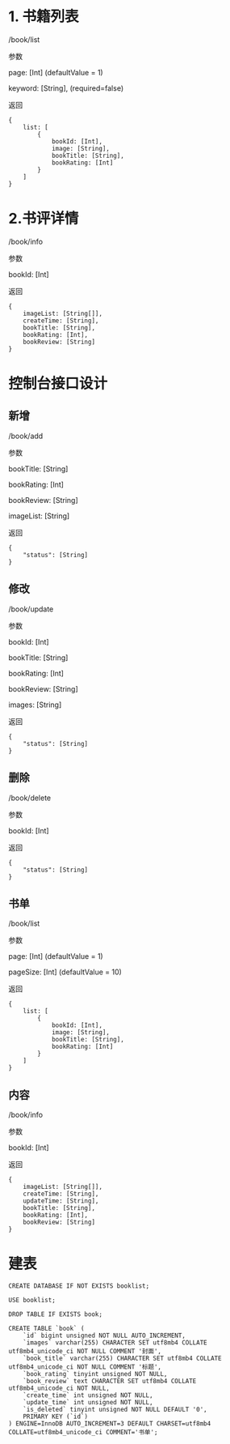 # 1. 书籍列表
/book/list

 参数

page: [Int] (defaultValue = 1)

keyword: [String], (required=false)

返回

```
{
	list: [
		{
			bookId: [Int],
			image: [String],
			bookTitle: [String],
			bookRating: [Int]
		}
	]
}
```



# 2.书评详情

/book/info

参数

bookId: [Int]

返回

```
{
	imageList: [String[]],
	createTime: [String],
	bookTitle: [String],
	bookRating: [Int],
	bookReview: [String]
}
```



# 控制台接口设计

## 新增

/book/add

参数

bookTitle: [String]

bookRating: [Int]

bookReview: [String]

imageList: [String]

返回

```
{
    "status": [String]
}
```



## 修改

/book/update

参数

bookId: [Int]

bookTitle: [String]

bookRating: [Int]

bookReview: [String]

images: [String]

返回

```
{
    "status": [String]
}
```



## 删除

/book/delete

参数

bookId: [Int]

返回

```
{
    "status": [String]
}
```



## 书单

/book/list

 参数

page: [Int] (defaultValue = 1)

pageSize: [Int] (defaultValue = 10)

返回

```
{
	list: [
		{
			bookId: [Int],
			image: [String],
			bookTitle: [String],
			bookRating: [Int]
		}
	]
}
```



## 内容

/book/info

参数

bookId: [Int]

返回

```
{
	imageList: [String[]],
	createTime: [String],
	updateTime: [String],
	bookTitle: [String],
	bookRating: [Int],
	bookReview: [String]
}
```



# 建表

~~~
CREATE DATABASE IF NOT EXISTS booklist;

USE booklist;

DROP TABLE IF EXISTS book;

CREATE TABLE `book` (
	`id` bigint unsigned NOT NULL AUTO_INCREMENT,
	`images` varchar(255) CHARACTER SET utf8mb4 COLLATE utf8mb4_unicode_ci NOT NULL COMMENT '封面',
	`book_title` varchar(255) CHARACTER SET utf8mb4 COLLATE utf8mb4_unicode_ci NOT NULL COMMENT '标题',
	`book_rating` tinyint unsigned NOT NULL,
	`book_review` text CHARACTER SET utf8mb4 COLLATE utf8mb4_unicode_ci NOT NULL,
	`create_time` int unsigned NOT NULL,
	`update_time` int unsigned NOT NULL,
	`is_deleted` tinyint unsigned NOT NULL DEFAULT '0',
	PRIMARY KEY (`id`)
) ENGINE=InnoDB AUTO_INCREMENT=3 DEFAULT CHARSET=utf8mb4 COLLATE=utf8mb4_unicode_ci COMMENT='书单';

~~~

